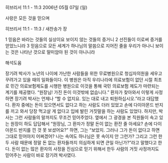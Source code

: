 히브리서 11:1 - 11:3 
2006년 05월 07일 (일)

사랑은 모든 것을 믿으며



히브리서 11:1 - 11:3 / 새찬송가  장


1 믿음은 바라는 것들의 실상이요 보이지 않는 것들의 증거니 2 선진들이 이로써 증거를 얻었느니라 3 믿음으로 모든 세계가 하나님의 말씀으로 지어진 줄을 우리가 아나니 보이는 것은 나타난 것으로 말미암아 된 것이 아니니라

해석도움





장기려 박사가 노년의 나이에 가난한 사람들을 위한 무료병원으로 청십자의원을 세우고 꾸려가고 있을 때의 일화들이다. 이 병원은 아직 우리나라에 의료보험이 없던 시절 최초로 민간 의료보험제도를 시행한 병원으로 이것을 통해 국민 의료보험 제도가 마련되는 계기를 제공했다. “원장님! 가진 돈이 이것밖에 없습니다.” 환자가 찾아와서 이렇게 사정하면 장기려 박사는 언제나 “할 수 없지요. 있는 대로 내고 퇴원하십시오.”라고 대답했다. 환자 중에는 돈이 있으면서도 없다고 하는 사람도 더러 있었고 손에 다이아몬드 반지를 끼고 와서 당장 먹고살 게 없다고 입에 발린 거짓말을 하는 사람도 있었다. 하지만, 박사는 그런 사람들의 말까지도 무조건 믿어주었다. 옆에서 그 광경을 본 직원들이 속고 있는 원장이 하도 답답해서 “원장님, 그 환자가 정말 돈이 없는 환잔 줄 아세요? 손에 다이아몬드 반지를 낀 것 못 보셨어요?” 하면, 그는 “보았지. 그러나 그가 돈이 없다고 하면 그대로 믿어야지 어쩌겠어? 나는 속여도 하나님은 못 속이지 안 그런가? 그리고 그런 한두 사람 때문에 정말 돈 없는 환자들까지 의심하게 되면 큰일 아닌가?”라고 말했다고 한다. 돈이 없는 많은 환자의 사정을 진심으로 믿기 위해서 한두 사람의 거짓 사정까지도 믿어주는 사람이 바로 장기려 박사였다.